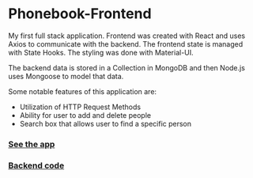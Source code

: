 # Phonebook-Frontend

My first full stack application. Frontend was created with React and uses Axios to communicate with the backend. The frontend state is managed with State Hooks. The styling was done with Material-UI.

The backend data is stored in a Collection in MongoDB and then Node.js uses Mongoose to model that data.

Some notable features of this application are:
  *  Utilization of HTTP Request Methods
  *  Ability for user to add and delete people
  *  Search box that allows user to find a specific person

[<h3>See the app</h3>](https://alluring-kings-canyon-01879.herokuapp.com/)

[<h3>Backend code</h3>](https://github.com/djl218/Phonebook-Backend)
